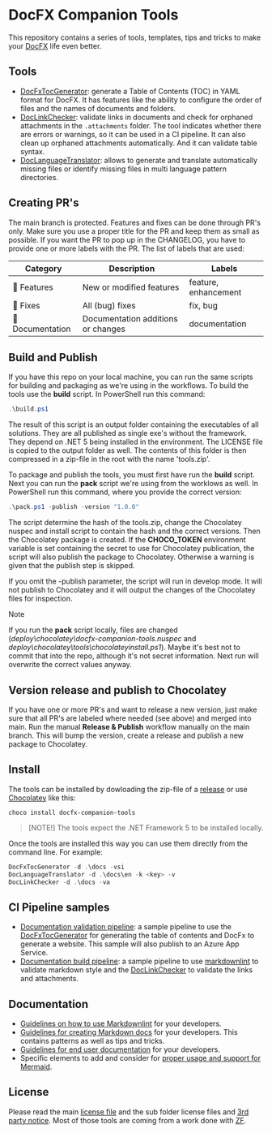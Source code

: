 # DocFX Companion Tools

This repository contains a series of tools, templates, tips and tricks to make your [DocFX](https://dotnet.github.io/docfx/) life even better.

## Tools

* [DocFxTocGenerator](./src/DocFxTocGenerator): generate a Table of Contents (TOC) in YAML format for DocFX. It has features like the ability to configure the order of files and the names of documents and folders.
* [DocLinkChecker](./src/DocLinkChecker): validate links in documents and check for orphaned attachments in the `.attachments` folder. The tool indicates whether there are errors or warnings, so it can be used in a CI pipeline. It can also clean up orphaned attachments automatically. And it can validate table syntax.
* [DocLanguageTranslator](./src/DocLanguageTranslator): allows to generate and translate automatically missing files or identify missing files in multi language pattern directories.

## Creating PR's

The main branch is protected. Features and fixes can be done through PR's only. Make sure you use a proper title for the PR and keep them as small as possible. If you want the PR to pop up in the CHANGELOG, you have to provide one or more labels with the PR. The list of labels that are used:

| Category | Description | Labels |
| --- | --- | --- |
| 🚀 Features | New or modified features | feature, enhancement |
| 🐛 Fixes | All (bug) fixes | fix, bug |
| 📄 Documentation | Documentation additions or changes | documentation |

## Build and Publish

If you have this repo on your local machine, you can run the same scripts for building and packaging as we're using in the workflows. To build the tools use the **build** script. In PowerShell run this command:

```PowerShell
.\build.ps1
```

The result of this script is an output folder containing the executables of all solutions. They are all published as single exe's without the framework. They depend on .NET 5 being installed in the environment. The LICENSE file is copied to the output folder as well. The contents of this folder is then compressed in a zip-file in the root with the name 'tools.zip'.

To package and publish the tools, you must first have run the **build** script. Next you can run the **pack** script we're using from the worklows as well. In PowerShell run this command, where you provide the correct version:

```PowerShell
.\pack.ps1 -publish -version "1.0.0"
```

The script determine the hash of the tools.zip, change the Chocolatey nuspec and install script to contain the hash and the correct versions. Then the Chocolatey package is created. If the **CHOCO_TOKEN** environment variable is set containing the secret to use for Chocolatey publication, the script will also publish the package to Chocolatey. Otherwise a warning is given that the publish step is skipped.

If you omit the -publish parameter, the script will run in develop mode. It will not publish to Chocolatey and it will output the changes of the Chocolatey files for inspection.

> [!NOTE]
> If you run the **pack** script locally, files are changed (*deploy\chocolatey\docfx-companion-tools.nuspec* and *deploy\chocolatey\tools\chocolateyinstall.ps1*). Maybe it's best not to commit that into the repo, although it's not secret information. Next run will overwrite the correct values anyway.

## Version release and publish to Chocolatey

If you have one or more PR's and want to release a new version, just make sure that all PR's are labeled where needed (see above) and merged into main. Run the manual **Release & Publish** workflow manually on the main branch. This will bump the version, create a release and publish a new package to Chocolatey.

## Install

The tools can be installed by dowloading the zip-file of a [release](https://github.com/Ellerbach/docfx-companion-tools/releases) or use [Chocolatey](https://chocolatey.org/install) like this:

```shell
choco install docfx-companion-tools
```

> [NOTE!]
> The tools expect the .NET Framework 5 to be installed locally.

Once the tools are installed this way you can use them directly from the command line. For example:

```PowerShell
DocFxTocGenerator -d .\docs -vsi
DocLanguageTranslator -d .\docs\en -k <key> -v
DocLinkChecker -d .\docs -va
```

## CI Pipeline samples

* [Documentation validation pipeline](./PipelineExamples/documentation-validation.yml): a sample pipeline to use the [DocFxTocGenerator](./src/DocFxTocGenerator) for generating the table of contents and DocFx to generate a website. This sample will also publish to an Azure App Service.
* [Documentation build pipeline](./PipelineExamples/documentation-build.yml): a sample pipeline to use [markdownlint](https://github.com/markdownlint/markdownlint) to validate markdown style and the [DocLinkChecker](./src/DocLinkChecker) to validate the links and attachments.

## Documentation

* [Guidelines on how to use Markdownlint](./DocExamples/docs/markdownlint.md) for your developers.
* [Guidelines for creating Markdown docs](./DocExamples/docs/markdown-creation.md) for your developers. This contains patterns as well as tips and tricks.
* [Guidelines for end user documentation](./DocExamples/docs/enduser-documentation.md) for your developers.
* Specific elements to add and consider for [proper usage and support for Mermaid](./DocExamples/docs/ui-specific-elements.md).

## License

Please read the main [license file](LICENSE) and the sub folder license files and [3rd party notice](THIRD-PARTY-NOTICES.TXT). Most of those tools are coming from a work done with [ZF](https://www.zf.com/).
